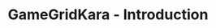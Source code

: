 ---
layout: redirect
title: "GameGridKara - Introduction"
slug: gamegrid-kara-chapter1
redirect: /library/gamegrid-kara/chapter1/
published: true
---